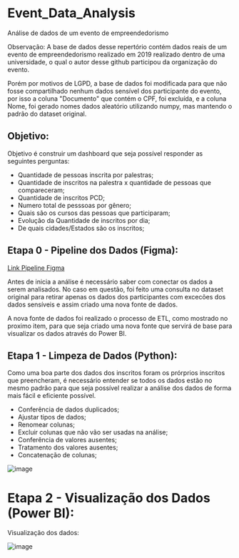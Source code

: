 # Event_Data_Analysis
Análise de dados de um evento de empreendedorismo

Observação: A base de dados desse repertório contém dados reais de um evento de empreendedorismo realizado em 2019 realizado dentro de uma universidade, o qual o autor desse github participou da organização do evento.

Porém por motivos de LGPD, a base de dados foi modificada para que não fosse compartilhado nenhum dados sensível dos participante do evento, por isso a coluna "Documento" que contém o CPF, foi excluída, e a coluna Nome, foi gerado nomes dados aleatório utilizando numpy, mas mantendo o padrão do dataset original.

## Objetivo:
Objetivo é construir um dashboard que seja possível responder as seguintes perguntas:

- Quantidade de pessoas inscrita por palestras;
- Quantidade de inscritos na palestra x quantidade de pessoas que compareceram;
- Quantidade de inscritos PCD;
- Numero total de pesssoas por gênero;
- Quais são os cursos das pessoas que participaram;
- Evolução da Quantidade de inscritos por dia;
- De quais cidades/Estados são os inscritos;

## Etapa 0  - Pipeline dos Dados (Figma):

[Link Pipeline Figma](https://www.figma.com/file/T3S4HP4TafQHkQfUjESg2g/Evento?node-id=0%3A1&t=QeOpw5xiinfov121-1)

Antes de inicia a análise é necessário saber com conectar os dados a serem analisados. No caso em questão, foi feito uma consulta no dataset original para retirar apenas os dados dos participantes com excecões dos dados sensíveis e assim criado uma nova fonte de dados.

A nova fonte de dados foi realizado o processo de ETL, como mostrado no proximo item, para que seja criado uma nova fonte que servirá de base para visualizar os dados através do Power BI.   

## Etapa 1 - Limpeza de Dados (Python):

Como uma boa parte dos dados dos inscritos foram os prórprios inscritos que preencheram, é necessário entender se todos os dados estão no mesmo padrão para que seja possível realizar a análise dos dados de forma mais fácil e eficiente possível.

- Conferência de dados duplicados;
- Ajustar tipos de dados;
- Renomear colunas;
- Excluir colunas que não vão ser usadas na análise;
- Conferência de valores ausentes;
- Tratamento dos valores ausentes;
- Concatenação de colunas;

![image](https://user-images.githubusercontent.com/53667656/228702656-87535e5c-c6db-48a6-b7a1-aaa39272b3d5.png)

# Etapa 2 - Visualização dos Dados (Power BI):

Visualização dos dados:

![image](https://user-images.githubusercontent.com/53667656/228701502-d4777760-ef68-47a4-85e5-f2a4011c7847.png)

